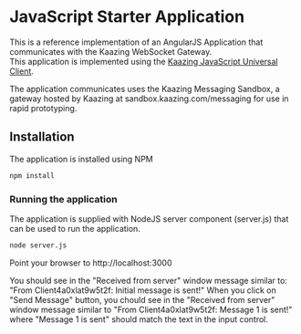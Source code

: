 # JavaScript Starter Application

This is a reference implementation of an AngularJS Application that communicates with the Kaazing WebSocket Gateway.  
This application is implemented using the [Kaazing JavaScript Universal Client](https://github.com/kaazing/universal-client/tree/develop/javascript).

The application communicates uses the Kaazing Messaging Sandbox, a gateway hosted by Kaazing at sandbox.kaazing.com/messaging for use in rapid prototyping.

## Installation
The application is installed using NPM

```bash
npm install
```

### Running the application

The application is supplied with NodeJS server component (server.js) that can be used to run the application.


```bash
node server.js
```

Point your browser to http://localhost:3000

You should see in the "Received from server" window message similar to: "From Client4a0xlat9w5t2f: Initial message is sent!"
When you click on "Send Message" button, you chould see in the "Received from server" window message similar to "From Client4a0xlat9w5t2f: Message 1 is sent!" where "Message 1 is sent" should match the text in the input control.

